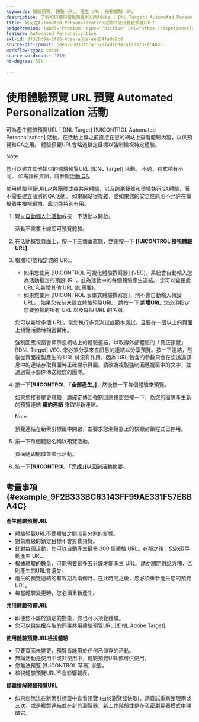 ```yaml
---
keywords: 體驗預覽; 體驗 URL; 產生 URL; 檢視體驗 URL
description: 了解如何使用體驗預覽URL來Adobe [!DNL Target] Automated Personalization活動，在活動上線之前直接在您的網站上查看體驗內容。
title: 如何在Automated Personalization活動中使用體驗預覽URL?
badgePremium: label="Premium" type="Positive" url="https://experienceleague.adobe.com/docs/target/using/introduction/intro.html?lang=en#premium newtab=true" tooltip="See what's included in Target Premium."
feature: Automated Personalization
exl-id: 9f329b8a-5f86-4cae-a3be-eed24fa0a9cd
source-git-commit: bde5506033fbca1577fad1cda1af203702fc4bb3
workflow-type: tm+mt
source-wordcount: '719'
ht-degree: 51%

---
```


# 使用體驗預覽 URL 預覽 Automated Personalization 活動

可為產生體驗預覽URL [!DNL Target] [!UICONTROL Automated Personalization] 活動，在活動上線之前直接在您的網站上查看體驗內容，以供預覽和QA之用。 體驗預覽URL會略過鎖定目標以強制檢視特定體驗。

>[!NOTE]
>
>您可以建立其他類型的體驗預覽URL [!DNL Target] 活動。 不過，程式稍有不同。 如需詳細資訊，請參閱[活動 QA](/help/main/c-activities/c-activity-qa/activity-qa.md#preview).

使用體驗預覽URL來與團隊成員共用體驗，以及跨瀏覽器和環境執行QA體驗，而不需要建立個別的QA活動。 如果網站很複雜，或如果您的安全性原則不允許在模擬器中檢視網站，此功能特別有用。

1. 建立[自動個人化活動](/help/main/c-activities/t-automated-personalization/create-ap-activity.md#task_8AAF837796D74CF893CA2F88BA1491C9)或按一下活動以開啟。

   活動不需要上線即可預覽體驗。

1. 在活動概覽頁面上，按一下三個垂直點，然後按一下 **[!UICONTROL 檢視體驗URL]**.

1. 檢閱和/或指定您的 URL。

   * 如果您使用 [!UICONTROL 可視化體驗撰寫器] (VEC)，系統會自動輸入您為活動指定的預設URL，並為活動中的每個體驗產生連結。 您可以變更此 URL 和新增其他 URL (如需要)。
   * 如果您使用 [!UICONTROL 表單式體驗撰寫器]，則不會自動輸入預設URL。 如果您先前未建立體驗預覽URL，請按一下 **新增URL**. 您必須指定您要預覽的所有 URL 以及每個 URL 的名稱。

   您可以新增多個 URL，當您執行多頁測試或範本測試，且要在一個以上的頁面上預覽活動時相當實用。

   強制回應視窗會顯示您網站上的體驗連結，以取得外部體驗的「真正預覽」 [!DNL Target] VEC. 您必須分享來自訊息的連結以分享預覽。按一下連結，然後從頁面複製產生的 URL 將沒有作用，因為 URL 包含的參數只會在您透過訊息中的連結存取頁面時正確顯示頁面。請改為複製強制回應視窗中的文字，並透過電子郵件傳送給您的團隊。

1. 按一下&#x200B;**[!UICONTROL 「全部產生」]**，然後按一下每個體驗來預覽。

   如果您接著變更體驗，請確定傳回強制回應視窗並按一下，為您的團隊產生新的預覽連結 **續約連結** 來取得新連結。

   >[!NOTE]
   >
   >預覽連結在新索引標籤中開啟，並要求您瀏覽器上的快顯封鎖程式已停用。

1. 按一下每個體驗名稱以預覽活動。

   頁面隨即開啟並顯示活動。

1. 按一下&#x200B;**[!UICONTROL 「完成」]**&#x200B;以回到活動摘要。

## 考量事項 {#example_9F2B333BC63143FF99AE331F57E8BA4C}

**產生體驗預覽URL**

* 體驗預覽URL不受體驗之間流量分割的影響。
* 對象層級的鎖定目標不會影響預覽。
* 針對每個活動，您可以自動產生最多 300 個體驗 URL。在那之後，您必須手動產生 URL。
* 根據體驗的數量，可能需要最多五分鐘才能產生 URL。請勿關閉對話方塊，否則產生的URL會遺失。
* 產生的預覽連結的有效期為兩個月。在此時間之後，您必須重新產生您的預覽 URL。
* 每當體驗變更時，您必須重新產生。

**共用體驗預覽URL**

* 即便您不屬於鎖定的對象，您也可以預覽體驗。
* 您可以與無權存取的同事共用體驗預覽URL [!DNL Adobe Target].

**使用體驗預覽URL檢視體驗**

* 只要頁面未變更，預覽皆能用於任何已儲存的活動。
* 無論活動是使用中或非使用中，體驗預覽URL都可供使用。
* 您無法預覽 [!UICONTROL 草稿] 狀態。
* 檢視體驗預覽URL不會影響報表。

**疑難排解體驗預覽URL**

* 如果您無法在新索引標籤中查看預覽 (由於瀏覽器快取)，請嘗試重新整理兩或三次，或是複製連結並在新的瀏覽器、新工作階段或是在私密瀏覽器模式中開啟它。
